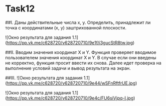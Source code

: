 # Task12

##I.
Даны действительные числа x, y. Определить, принадлежит ли точка с 
координатами (x, y) заштрихованной плоскости.

![Окно результата для задания 1.1]
(https://pp.vk.me/c628720/v628720710/9e1f/i3gucStR8tw.jpg)

##II. 
Вводим значения координат X и Y. Функция проверяет вводимое пользователем значения координат X и Y. В случае если они введены не корректно, функция просит ввести их снова. Далее идет проверка на выполнение условий задачи и вывод результата на экран.

##III.
![Окно результата для задания 1.1]
(https://pp.vk.me/c628720/v628720710/9e44/wSFnRftfrUE.jpg)

![Окно результата для задания 1.1]
(https://pp.vk.me/c628720/v628720710/9e4c/FU6siVjpq-I.jpg)
